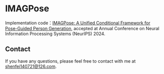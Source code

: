 # IMAGPose
Implementation code：[IMAGPose: A Unified Conditional Framework for Pose-Guided Person Generation](https://arxiv.org/pdf/2310.06313.pdf), accepted at Annual Conference on Neural Information Processing Systems (NeurIPS) 2024.




## Contact
If you have any questions, please feel free to contact with me at shenfei140721@126.com.
